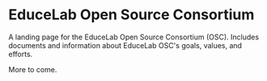 # EduceLab Open Source Consortium

A landing page for the EduceLab Open Source Consortium (OSC). Includes documents and information about EduceLab OSC's goals, values, and efforts.

More to come.
